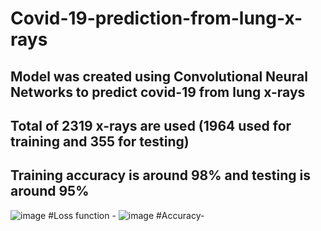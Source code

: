 # Covid-19-prediction-from-lung-x-rays
## Model was created using Convolutional Neural Networks to predict covid-19 from lung x-rays
## Total of 2319 x-rays are used (1964 used for training and 355 for testing)
## Training accuracy is around 98% and testing is around 95%
![image](https://user-images.githubusercontent.com/72402781/201536408-cef631aa-3f55-4082-8d0e-23a5d7298373.png)
#Loss function - 
![image](https://user-images.githubusercontent.com/72402781/201536413-950c26c6-9eda-4a8a-8306-789831531764.png)
#Accuracy-
